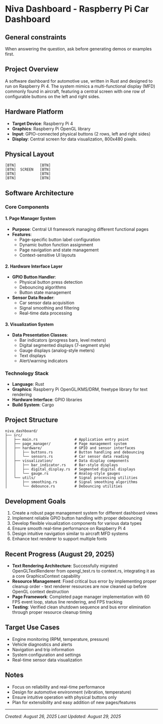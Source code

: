 # Niva Dashboard - Raspberry Pi Car Dashboard

## General constraints
When answering the question, ask before generating demos or examples first.

## Project Overview
A software dashboard for automotive use, written in Rust and designed to run on Raspberry Pi 4. The system mimics a multi-functional display (MFD) commonly found in aircraft, featuring a central screen with one row of configurable buttons on the left and right sides.

## Hardware Platform
- **Target Device**: Raspberry Pi 4
- **Graphics**: Raspberry Pi OpenGL library
- **Input**: GPIO-connected physical buttons (2 rows, left and right sides)
- **Display**: Central screen for data visualization, 800x480 pixels.

## Physical Layout
```
[BTN]           [BTN]
[BTN]  SCREEN   [BTN]
[BTN]           [BTN]
[BTN]           [BTN]
```

## Software Architecture

### Core Components

#### 1. Page Manager System
- **Purpose**: Central UI framework managing different functional pages
- **Features**:
  - Page-specific button label configuration
  - Dynamic button function assignment
  - Page navigation and state management
  - Context-sensitive UI layouts

#### 2. Hardware Interface Layer
- **GPIO Button Handler**:
  - Physical button press detection
  - Debouncing algorithms
  - Button state management
- **Sensor Data Reader**:
  - Car sensor data acquisition
  - Signal smoothing and filtering
  - Real-time data processing

#### 3. Visualization System
- **Data Presentation Classes**:
  - Bar indicators (progress bars, level meters)
  - Digital segmented displays (7-segment style)
  - Gauge displays (analog-style meters)
  - Text displays
  - Alert/warning indicators

### Technology Stack
- **Language**: Rust
- **Graphics**: Raspberry Pi OpenGL/KMS/DRM, freetype library for text rendering
- **Hardware Interface**: GPIO libraries
- **Build System**: Cargo

## Project Structure
```
niva_dashboard/
├── src/
│   ├── main.rs                 # Application entry point
│   ├── page_manager/           # Page management system
│   ├── hardware/               # GPIO and sensor interfaces
│   │   ├── buttons.rs          # Button handling and debouncing
│   │   └── sensors.rs          # Car sensor data reading
│   ├── visualization/          # Data display components
│   │   ├── bar_indicator.rs    # Bar-style displays
│   │   ├── digital_display.rs  # Segmented digital displays
│   │   └── gauge.rs            # Analog-style gauges
│   └── utils/                  # Signal processing utilities
│       ├── smoothing.rs        # Signal smoothing algorithms
│       └── debounce.rs         # Debouncing utilities
```

## Development Goals
1. Create a robust page management system for different dashboard views
2. Implement reliable GPIO button handling with proper debouncing
3. Develop flexible visualization components for various data types
4. Ensure smooth real-time performance on Raspberry Pi 4
5. Design intuitive navigation similar to aircraft MFD systems
6. Enhance text renderer to support multiple fonts

## Recent Progress (August 29, 2025)
- **Text Rendering Architecture**: Successfully migrated OpenGLTextRenderer from opengl_test.rs to context.rs, integrating it as a core GraphicsContext capability
- **Resource Management**: Fixed critical bus error by implementing proper cleanup order - text renderer resources are now cleaned up before OpenGL context destruction
- **Page Framework**: Completed page manager implementation with 60 FPS event loop, status line rendering, and FPS tracking
- **Testing**: Verified clean shutdown sequence and bus error elimination through proper resource cleanup timing

## Target Use Cases
- Engine monitoring (RPM, temperature, pressure)
- Vehicle diagnostics and alerts
- Navigation and trip information
- System configuration and settings
- Real-time sensor data visualization

## Notes
- Focus on reliability and real-time performance
- Design for automotive environment (vibration, temperature)
- Ensure intuitive operation with physical buttons only
- Plan for extensibility and easy addition of new pages/features

---
*Created: August 26, 2025*
*Last Updated: August 29, 2025*

